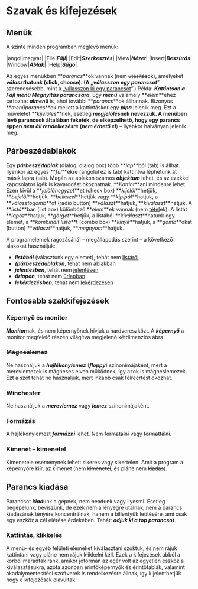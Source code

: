 # Szavak és kifejezések

## Menük

A szinte minden programban meglévő menük:

|angol|magyar|
|File|**_Fájl_**|
|Edit|**_Szerkesztés_**|
|View|**_Nézet_**|
|Insert|**_Beszúrás_**|
|Window|**_Ablak_**|
|Help|**_Súgó_**|

Az egyes menükben **_parancs_**ok vannak (nem ~~utasítás~~ok), amelyeket **_választ_**hatunk (click, choose). (A „**_válasszon egy parancsot_**” szerencsésebb, mint a „<u>válasszon ki egy parancsot</u>”.) Példa: **_Kattintson a Fájl menü Megnyitás parancsára_**. Egy **_menü_** valamely **_elem_**éhez tartozhat **_almenü_** is, ahol további **_parancs_**ok állhatnak. Bizonyos **_menüparancs_**ok mellett a kattintáskor egy **_pipa_** jelenik meg. Ezt a műveletet **_kijelölés_**nek, esetleg **_megjelölés_**nek nevezzük. A menüben lévő parancsok általában feketék, de elképzelhető, hogy egy parancs éppen **_nem áll rendelkezésre_** (**_nem érhető el_**) – ilyenkor halványan jelenik meg.

## Párbeszédablakok

Egy **_párbeszédablak_** (dialog, dialog box) több **_lap_**ból (tab) is állhat. Ilyenkor az egyes **_fül_**ekre (angolul ez is tab) kattintva léphetünk át másik lapra (tab). Magán az ablakon számos **_objektum_** lehet, és az ezekkel kapcsolatos igék is kavarodást okozhatnak. **_Kattint_**ani mindenre lehet. Ezen kívül a **_jelölőnégyzet_**et (check box) **_kijelöl_**hetjük, **_bejelöl_**hetjük, **_beikszel_**hetjük vagy **_kipipál_**hatjuk, a **_választógomb_**ot (radio button) **_választ_**hatjuk, **_kiválaszt_**hatjuk. A **_listá_**ban (list box) különböző **_elem_**ek vannak (nem <u>tétel</u>ek). A listát **_lapoz_**hatjuk, **_görget_**hetjük, a listából **_kiválaszt_**hatunk egy elemet, a **_kombinált listá_**t (combo box) **_kinyit_**hatjuk, a **_gomb_**okat (button) **_választ_**hatjuk, **_megnyom_**hatjuk.

A programelemek ragozásánál – megállapodás szerint – a következő alakokat használjuk:

-   **_listából_** (választunk egy elemet), tehát nem <u>listáról</u>
-   **_(párbeszédablakon_**, tehát nem <u>ablakban</u>
-   **_jelentésben_**, tehát nem <u>jelentésen</u>
-   **_űrlapon_**, tehát nem <u>űrlapban</u>
-   **_lekérdezésben_**, tehát nem <u>lekérdezésen</u>

## Fontosabb szakkifejezések

### Képernyő és monitor

***Monitor***nak, és nem képernyőnek hívjuk a hardvereszközt. A ***képernyő*** a monitor megfelelő részén világítva megjelenő kétdimenziós ábra.

### ~~Mágneslemez~~

Ne használjuk a **_hajlékonylemez_** (**_floppy_**) szinonimájaként, mert a merevlemezek is mágneses elven működnek, így azok is mágneslemezek. Ezt a szót tehát ne használjuk, mert inkább csak félreértést okozhat.

### ~~Winchester~~

Ne használjuk a **_merevlemez_** vagy **_lemez_** szinonimájaként.

### Formázás

A hajlékonylemezt ***formázni*** lehet. Nem ~~formatálni~~ vagy ~~formattálni~~.

### Kimenet – kimenetel

Kimenetele eseménynek lehet: sikeres vagy sikertelen. Amit a program a képernyőre kiír, az kimenet (nem ~~kimenetel~~, és pláne nem ~~kiadás~~).

## Parancs kiadása

Parancsot ***kiad***unk a gépnek, nem ~~beadunk~~ vagy ilyesmi. Esetleg begépelünk, beviszünk, de ezek nem a lényegre utalnak, nem a parancs kiadásának tényére koncentrálnak, hanem a billentyűk leütésére, ami csak egy eszköz a cél elérése érdekében. Tehát: **_adjuk ki a top parancsot_**.

### Kattintás, klikkelés

A menü- és egyéb felületi elemeket kiválasztani szoktuk, és nem rájuk kattintani vagy pláne nem rájuk ~~klikkelni~~ kell. Ezek a kifejezések abból a korból maradtak ránk, amikor jóformán az egér volt az egyetlen eszköz a kiválasztásukra, azóta azonban érintőképernyők és érintőtáblák, valamint akadálymentesítési szoftverek is rendelkezésre állnak, így kijelenthetjük hogy e kifejezések elavultak.

